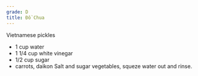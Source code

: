 ```yaml
---
grade: D
title: Đồ Chua
---
```

Vietnamese pickles


- 1 cup water
- 1 1/4 cup white vinegar
- 1/2 cup sugar
- carrots, daikon
Salt and sugar vegetables, squeze water out and rinse.